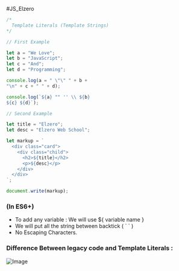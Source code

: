 #JS_Elzero 
```js
/*
  Template Literals (Template Strings)
*/

// First Example

let a = "We Love";
let b = "JavaScript";
let c = "And";
let d = "Programming";

console.log(a = " \"\" " + b +
"\n" + c + " " + d);

console.log(`${a} "" '' \\ ${b}
${c} ${d}`);

// Second Example

let title = "Elzero";
let desc = "Elzero Web School";

let markup = `
  <div class="card">
    <div class="child">
      <h2>${title}</h2>
      <p>${desc}</p>
    </div>
  </div>
`;

document.write(markup);
```

### (In ES6+)
- To add any variable : We will use ${ variable name } 
- We will put all the string between backtick ( \` \` )
- No Escaping Characters.


### Difference Between legacy code and Template Literals :
![Image](https://github.com/user-attachments/assets/24282145-9a76-4321-ab72-03aca67662a0)
